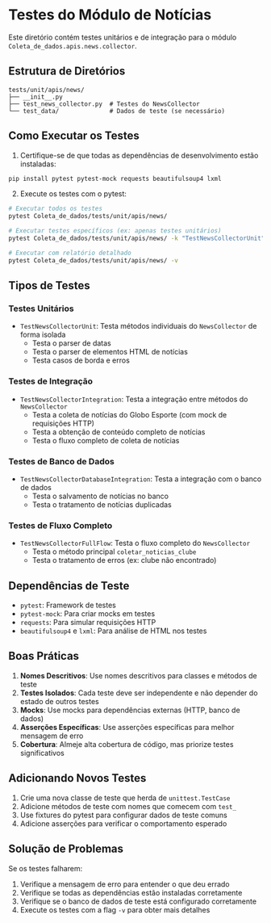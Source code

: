 # Testes do Módulo de Notícias

Este diretório contém testes unitários e de integração para o módulo `Coleta_de_dados.apis.news.collector`.

## Estrutura de Diretórios

```
tests/unit/apis/news/
├── __init__.py
├── test_news_collector.py  # Testes do NewsCollector
└── test_data/              # Dados de teste (se necessário)
```

## Como Executar os Testes

1. Certifique-se de que todas as dependências de desenvolvimento estão instaladas:

```bash
pip install pytest pytest-mock requests beautifulsoup4 lxml
```

2. Execute os testes com o pytest:

```bash
# Executar todos os testes
pytest Coleta_de_dados/tests/unit/apis/news/

# Executar testes específicos (ex: apenas testes unitários)
pytest Coleta_de_dados/tests/unit/apis/news/ -k "TestNewsCollectorUnit"

# Executar com relatório detalhado
pytest Coleta_de_dados/tests/unit/apis/news/ -v
```

## Tipos de Testes

### Testes Unitários
- `TestNewsCollectorUnit`: Testa métodos individuais do `NewsCollector` de forma isolada
  - Testa o parser de datas
  - Testa o parser de elementos HTML de notícias
  - Testa casos de borda e erros

### Testes de Integração
- `TestNewsCollectorIntegration`: Testa a integração entre métodos do `NewsCollector`
  - Testa a coleta de notícias do Globo Esporte (com mock de requisições HTTP)
  - Testa a obtenção de conteúdo completo de notícias
  - Testa o fluxo completo de coleta de notícias

### Testes de Banco de Dados
- `TestNewsCollectorDatabaseIntegration`: Testa a integração com o banco de dados
  - Testa o salvamento de notícias no banco
  - Testa o tratamento de notícias duplicadas

### Testes de Fluxo Completo
- `TestNewsCollectorFullFlow`: Testa o fluxo completo do `NewsCollector`
  - Testa o método principal `coletar_noticias_clube`
  - Testa o tratamento de erros (ex: clube não encontrado)

## Dependências de Teste

- `pytest`: Framework de testes
- `pytest-mock`: Para criar mocks em testes
- `requests`: Para simular requisições HTTP
- `beautifulsoup4` e `lxml`: Para análise de HTML nos testes

## Boas Práticas

1. **Nomes Descritivos**: Use nomes descritivos para classes e métodos de teste
2. **Testes Isolados**: Cada teste deve ser independente e não depender do estado de outros testes
3. **Mocks**: Use mocks para dependências externas (HTTP, banco de dados)
4. **Asserções Específicas**: Use asserções específicas para melhor mensagem de erro
5. **Cobertura**: Almeje alta cobertura de código, mas priorize testes significativos

## Adicionando Novos Testes

1. Crie uma nova classe de teste que herda de `unittest.TestCase`
2. Adicione métodos de teste com nomes que comecem com `test_`
3. Use fixtures do pytest para configurar dados de teste comuns
4. Adicione asserções para verificar o comportamento esperado

## Solução de Problemas

Se os testes falharem:
1. Verifique a mensagem de erro para entender o que deu errado
2. Verifique se todas as dependências estão instaladas corretamente
3. Verifique se o banco de dados de teste está configurado corretamente
4. Execute os testes com a flag `-v` para obter mais detalhes
